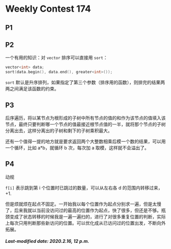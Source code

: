 # Weekly Contest 174

## P1

## P2

一个有用的知识：对 `vector` 排序可以直接用 `sort`：

```c++
vector<int> data;
sort(data.begin(), data.end(), greater<int>());
```

`sort` 默认是升序排列，如果指定了第三个参数（排序用的函数），则排完的结果两两之间满足该函数的约束。

## P3

后序遍历，将以某节点为根形成的子树中所有节点的值的和作为该节点的值填入该节点，最终只要判断哪一个节点的值最接近根节点值的一半，就将那个节点的子树分离出去，这样分离出的子树和剩下的子树乘积最大。

还有一个值得一提的地方就是要求返回两个大整数相乘后模一个数的结果，可以用一个循环，比如 a*b，就循环 b 次，每次加 a 取模，这样就不会溢出了。

## P4

动规

`f[i]` 表示跳到第 i 个位置时已跳过的数量，可以从左右各 d 的范围内转移过来，+1.

但是烦就烦在起点不固定。一开始我以每个位置作为起点分别求一遍，但是太慢了，后来我就以当前没访问过的最高的位置作为起点，快了很多，但还是不够。瓶颈变成了状态转移的时候我是一遍一遍扫的，进行了对很多重复位置的判断，实际上每次只用判断那些新访问的位置。可以优化成从已访问过的位置出发，不断向外拓展。

##### Last-modified date: 2020.2.16, 12 p.m.